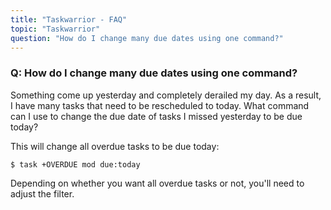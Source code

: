 ```yaml
---
title: "Taskwarrior - FAQ"
topic: "Taskwarrior"
question: "How do I change many due dates using one command?"
---
```


### Q: How do I change many due dates using one command?

Something come up yesterday and completely derailed my day.
As a result, I have many tasks that need to be rescheduled to today.
What command can I use to change the due date of tasks I missed yesterday to be due today?

This will change all overdue tasks to be due today:

```
$ task +OVERDUE mod due:today
```

Depending on whether you want all overdue tasks or not, you\'ll need to adjust the filter.
